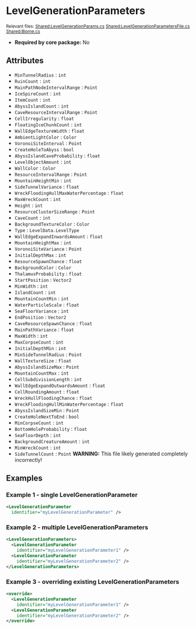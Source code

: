 # LevelGenerationParameters

<sub>Relevant files: [Shared:LevelGenerationParams.cs](https://github.com/Regalis11/Barotrauma/blob/master/Barotrauma/BarotraumaShared/SharedSource\Map\Levels\LevelGenerationParams.cs) [Shared:LevelGenerationParametersFile.cs](https://github.com/Regalis11/Barotrauma/blob/master/Barotrauma/BarotraumaShared/SharedSource/ContentManagement/ContentFile/LevelGenerationParametersFile.cs) [Shared:Biome.cs](https://github.com/Regalis11/Barotrauma/blob/master/Barotrauma/BarotraumaShared/SharedSource\Map\Levels\Biome.cs)</sub>
- **Required by core package:** No

## Attributes

- `MinTunnelRadius` : `int`
- `RuinCount` : `int`
- `MainPathNodeIntervalRange` : `Point`
- `IceSpireCount` : `int`
- `ItemCount` : `int`
- `AbyssIslandCount` : `int`
- `CaveResourceIntervalRange` : `Point`
- `CellIrregularity` : `float`
- `FloatingIceChunkCount` : `int`
- `WallEdgeTextureWidth` : `float`
- `AmbientLightColor` : `Color`
- `VoronoiSiteInterval` : `Point`
- `CreateHoleToAbyss` : `bool`
- `AbyssIslandCaveProbability` : `float`
- `LevelObjectAmount` : `int`
- `WallColor` : `Color`
- `ResourceIntervalRange` : `Point`
- `MountainHeightMin` : `int`
- `SideTunnelVariance` : `float`
- `WreckFloodingHullMaxWaterPercentage` : `float`
- `MaxWreckCount` : `int`
- `Height` : `int`
- `ResourceClusterSizeRange` : `Point`
- `CaveCount` : `int`
- `BackgroundTextureColor` : `Color`
- `Type` : `LevelData.LevelType`
- `WallEdgeExpandInwardsAmount` : `float`
- `MountainHeightMax` : `int`
- `VoronoiSiteVariance` : `Point`
- `InitialDepthMax` : `int`
- `ResourceSpawnChance` : `float`
- `BackgroundColor` : `Color`
- `ThalamusProbability` : `float`
- `StartPosition` : `Vector2`
- `MinWidth` : `int`
- `IslandCount` : `int`
- `MountainCountMin` : `int`
- `WaterParticleScale` : `float`
- `SeaFloorVariance` : `int`
- `EndPosition` : `Vector2`
- `CaveResourceSpawnChance` : `float`
- `MainPathVariance` : `float`
- `MaxWidth` : `int`
- `MaxCorpseCount` : `int`
- `InitialDepthMin` : `int`
- `MinSideTunnelRadius` : `Point`
- `WallTextureSize` : `float`
- `AbyssIslandSizeMax` : `Point`
- `MountainCountMax` : `int`
- `CellSubdivisionLength` : `int`
- `WallEdgeExpandOutwardsAmount` : `float`
- `CellRoundingAmount` : `float`
- `WreckHullFloodingChance` : `float`
- `WreckFloodingHullMinWaterPercentage` : `float`
- `AbyssIslandSizeMin` : `Point`
- `CreateHoleNextToEnd` : `bool`
- `MinCorpseCount` : `int`
- `BottomHoleProbability` : `float`
- `SeaFloorDepth` : `int`
- `BackgroundCreatureAmount` : `int`
- `MinWreckCount` : `int`
- `SideTunnelCount` : `Point`
**WARNING:** This file likely generated completely incorrectly!

## Examples

### Example 1 - single LevelGenerationParameter

```xml
<LevelGenerationParameter
  identifier="myLevelGenerationParameter" />
```

### Example 2 - multiple LevelGenerationParameters

```xml
<LevelGenerationParameters>
  <LevelGenerationParameter
    identifier="myLevelGenerationParameter1" />
  <LevelGenerationParameter
    identifier="myLevelGenerationParameter2" />
</LevelGenerationParameters>
```

### Example 3 - overriding existing LevelGenerationParameters

```xml
<override>
  <LevelGenerationParameter
    identifier="myLevelGenerationParameter1" />
  <LevelGenerationParameter
    identifier="myLevelGenerationParameter2" />
</override>
```

